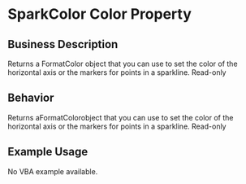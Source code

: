 # SparkColor Color Property

## Business Description
Returns a FormatColor object that you can use to set the color of the horizontal axis or the markers for points in a sparkline. Read-only

## Behavior
Returns aFormatColorobject that you can use to set the color of the horizontal axis or the markers for points in a sparkline. Read-only

## Example Usage
No VBA example available.